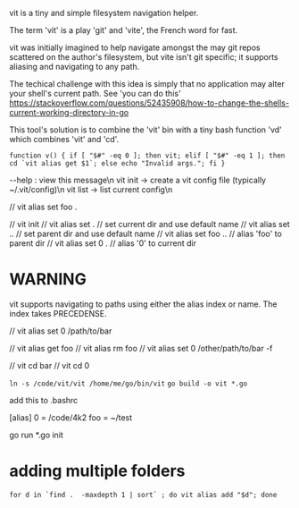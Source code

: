 vit is a tiny and simple filesystem navigation helper.

The term 'vit' is a play 'git' and 'vite', the French word for fast.

vit was initially imagined to help navigate amongst the may git repos scattered on the author's filesystem, but vite isn't git specific; it supports aliasing and navigating to any path.

The techical challenge with this idea is simply that no application may alter your shell's current path.
See 'you can do this' https://stackoverflow.com/questions/52435908/how-to-change-the-shells-current-working-directory-in-go

This tool's solution is to combine the 'vit' bin with a tiny bash function 'vd' which combines 'vit' and 'cd'.

```
function v() { if [ "$#" -eq 0 ]; then vit; elif [ "$#" -eq 1 ]; then cd `vit alias get $1`; else echo "Invalid args."; fi }

```

--help : view this message\n
vit init -> create a vit config file (typically ~/.vit/config)\n
vit list -> list current config\n

// vit alias set foo .

// vit init
// vit alias set . // set current dir and use default name
// vit alias set .. // set parent dir and use default name
// vit alias set foo .. // alias 'foo' to parent dir
// vit alias set 0 . // alias '0' to current dir

# WARNING

vit supports navigating to paths using either the alias index or name. The index takes PRECEDENSE.

// vit alias set 0 /path/to/bar

// vit alias get foo
// vit alias rm foo
// vit alias set 0 /other/path/to/bar -f

// vit cd bar
// vit cd 0

`ln -s /code/vit/vit /home/me/go/bin/vit`
`go build -o vit *.go`

add this to .bashrc

[alias]
0 = /code/4k2
foo = ~/test

go run \*.go init

# adding multiple folders
```
for d in `find .  -maxdepth 1 | sort` ; do vit alias add "$d"; done
```